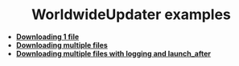<h1 align="center">WorldwideUpdater examples</h1>

<p align="center">
  <!-- Bullet points -->
    <ul>
        <li>
        <a href="simple.md">
            <b>Downloading 1 file</b>
        </a>
        </li>
        <li>
        <a href="multiple.md">
            <b>Downloading multiple files</b>
        </a>
        </li>
        <li>
        <a href="logging.md">
            <b>Downloading multiple files with logging and launch_after</b>
        </a>
        </li>
    </ul>
</p>
